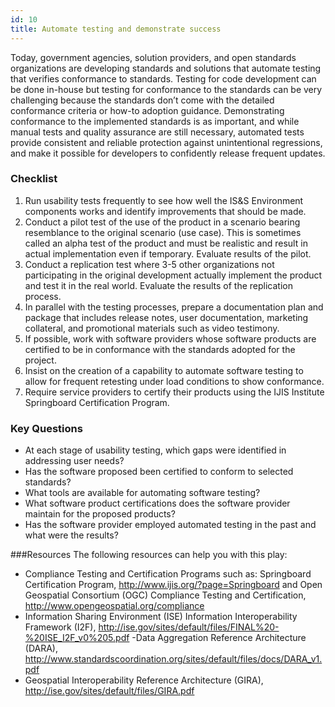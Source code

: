 ```yaml
---
id: 10
title: Automate testing and demonstrate success
---
```


Today, government agencies, solution providers, and open standards organizations are developing standards and solutions that automate testing that verifies conformance to standards. Testing for code development can be done in-house but testing for conformance to the standards can be very challenging because the standards don’t come with the detailed conformance criteria or how-to adoption guidance. Demonstrating conformance to the implemented standards is as important, and while manual tests and quality assurance are still necessary, automated tests provide consistent and reliable protection against unintentional regressions, and make it possible for developers to confidently release frequent updates.

### Checklist
1. Run usability tests frequently to see how well the IS&S Environment components works and identify improvements that should be made.
2. Conduct a pilot test of the use of the product in a scenario bearing resemblance to the original scenario (use case). This is sometimes called an alpha test of the product and must be realistic and result in actual implementation even if temporary. Evaluate results of the pilot.
3. Conduct a replication test where 3-5 other organizations not participating in the original development actually implement the product and test it in the real world. Evaluate the results of the replication process.
4. In parallel with the testing processes, prepare a documentation plan and package that includes release notes, user documentation, marketing collateral, and promotional materials such as video testimony.
5. If possible, work with software providers whose software products are certified to be in conformance with the standards adopted for the project.
6. Insist on the creation of a capability to automate software testing to allow for frequent retesting under load conditions to show conformance.
7. Require service providers to certify their products using the IJIS Institute Springboard Certification Program.

### Key Questions
- At each stage of usability testing, which gaps were identified in addressing user needs?
- Has the software proposed been certified to conform to selected standards?
- What tools are available for automating software testing?
- What software product certifications does the software provider maintain for the proposed products?
- Has the software provider employed automated testing in the past and what were the results?

###Resources
The following resources can help you with this play:
- Compliance Testing and Certification Programs such as: Springboard Certification Program, http://www.ijis.org/?page=Springboard and Open Geospatial Consortium (OGC) Compliance Testing and Certification, http://www.opengeospatial.org/compliance
- Information Sharing Environment (ISE) Information Interoperability Framework (I2F), http://ise.gov/sites/default/files/FINAL%20-%20ISE_I2F_v0%205.pdf
-Data Aggregation Reference Architecture (DARA), http://www.standardscoordination.org/sites/default/files/docs/DARA_v1.pdf
- Geospatial Interoperability Reference Architecture (GIRA), http://ise.gov/sites/default/files/GIRA.pdf
